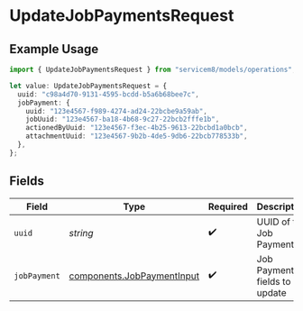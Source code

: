 # UpdateJobPaymentsRequest

## Example Usage

```typescript
import { UpdateJobPaymentsRequest } from "servicem8/models/operations";

let value: UpdateJobPaymentsRequest = {
  uuid: "c98a4d70-9131-4595-bcdd-b5a6b68bee7c",
  jobPayment: {
    uuid: "123e4567-f989-4274-ad24-22bcbe9a59ab",
    jobUuid: "123e4567-ba18-4b68-9c27-22bcb2fffe1b",
    actionedByUuid: "123e4567-f3ec-4b25-9613-22bcbd1a0bcb",
    attachmentUuid: "123e4567-9b2b-4de5-9db6-22bcb778533b",
  },
};
```

## Fields

| Field                                                                    | Type                                                                     | Required                                                                 | Description                                                              |
| ------------------------------------------------------------------------ | ------------------------------------------------------------------------ | ------------------------------------------------------------------------ | ------------------------------------------------------------------------ |
| `uuid`                                                                   | *string*                                                                 | :heavy_check_mark:                                                       | UUID of the Job Payment                                                  |
| `jobPayment`                                                             | [components.JobPaymentInput](../../models/components/jobpaymentinput.md) | :heavy_check_mark:                                                       | Job Payment fields to update                                             |